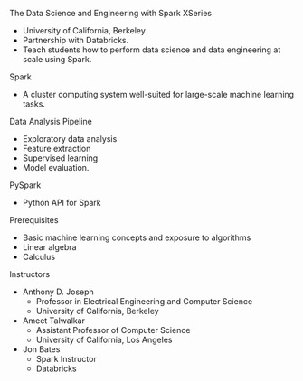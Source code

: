 The Data Science and Engineering with Spark XSeries
+ University of California, Berkeley
+ Partnership with Databricks.
+ Teach students how to perform data science and data engineering at scale using Spark.

Spark
+ A cluster computing system well-suited for large-scale machine learning tasks.  

Data Analysis Pipeline
+ Exploratory data analysis
+ Feature extraction
+ Supervised learning
+ Model evaluation.

PySpark
+ Python API for Spark

Prerequisites
+ Basic machine learning concepts and exposure to algorithms
+ Linear algebra
+ Calculus

Instructors
+ Anthony D. Joseph
    - Professor in Electrical Engineering and Computer Science
    - University of California, Berkeley
+ Ameet Talwalkar
    - Assistant Professor of Computer Science
    - University of California, Los Angeles
+ Jon Bates
    - Spark Instructor
    - Databricks
